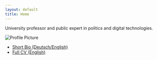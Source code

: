 ```yaml
---
layout: default
title: Home
---
```

<div class="bio">
    <p>University professor and public expert in politics and digital technologies.</p>
</div>

<div class="hero">
    <div class="landing-container">
        <div class="hero-image-container">
            <img src="{{ site.baseurl }}/assets/images/profile.png" alt="Profile Picture" class="hero-image">
        </div>
    </div>
</div>

<div class="bio-links">
    <ul>
        <li><a href="{{ site.baseurl }}/assets/pdfs/lenaulbricht_shortbio.pdf">Short Bio (Deutsch/English)</a></li>
        <li><a href="{{ site.baseurl }}/assets/pdfs/ulbricht_fullcv.pdf">Full CV (English) </a></li>
    </ul>
</div>